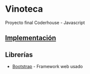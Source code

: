 # Vinoteca
Proyecto final Coderhouse - Javascript

## [Implementación](https://dgfedon.github.io/Vinoteca/)

## Librerías
* [Bootstrap](https://getbootstrap.com/docs/4.6/getting-started/introduction/) - Framework web usado
